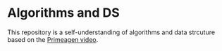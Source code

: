 # Algorithms and DS
This repository is a self-understanding of algorithms and data strcuture based on the [Primeagen video](https://frontendmasters.com/courses/algorithms).
